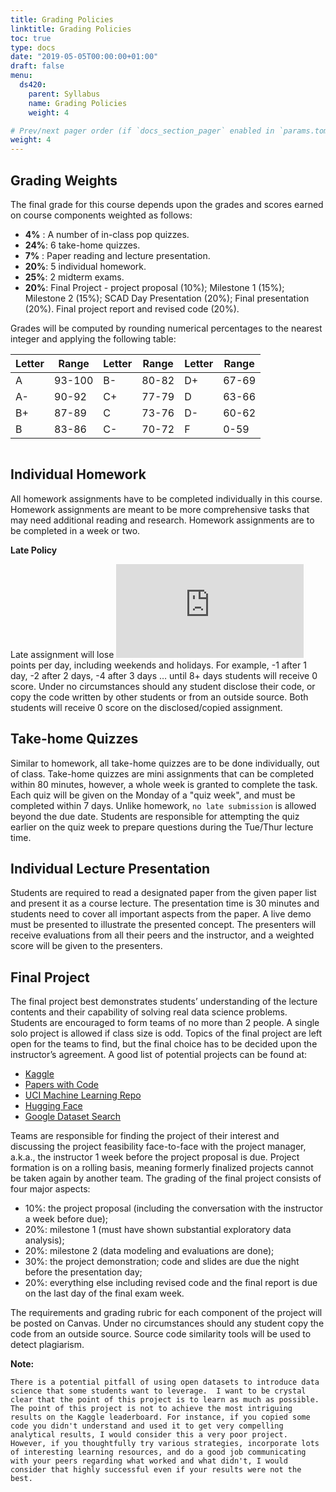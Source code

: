 ```yaml
---
title: Grading Policies
linktitle: Grading Policies
toc: true
type: docs
date: "2019-05-05T00:00:00+01:00"
draft: false
menu:
  ds420:
    parent: Syllabus
    name: Grading Policies
    weight: 4

# Prev/next pager order (if `docs_section_pager` enabled in `params.toml`)
weight: 4
---
```


## Grading Weights

The final grade for this course depends upon the grades and scores earned on course components weighted as follows:

* **4%** : A number of in-class pop quizzes.
*	**24%**: 6 take-home quizzes.
*	**7%** : Paper reading and lecture presentation.
*	**20%**: 5 individual homework.
*	**25%**: 2 midterm exams.
*	**20%**: Final Project - project proposal (10%); Milestone 1 (15%); Milestone 2 (15%); SCAD Day Presentation (20%); Final presentation (20%). Final project report and revised code (20%).

Grades will be computed by rounding numerical percentages to the nearest integer and applying the following table:

| Letter| Range| Letter | Range | Letter | Range|
|----|--------|----|-------|----|-------|
| A  | 93-100 | B- | 80-82 | D+ | 67-69 |
| A- | 90-92  | C+ | 77-79 | D  | 63-66 |
| B+ | 87-89  | C  | 73-76 | D- | 60-62 |
| B  | 83-86  | C- | 70-72 | F  | 0-59  |


```Note that Canvas does not offer accurate calculation of your final weighted grade (e.g. the two midterm exams do not weigh equally), so students must compute their average by using the Canvas scores with the weights listed above.
```


## Individual Homework

All homework assignments have to be completed individually in this course. Homework assignments are meant to be more comprehensive tasks that may need additional reading and research. Homework assignments are to be completed in a week or two. 

**Late Policy**

Late assignment will lose ![equation](https://latex.codecogs.com/png.latex?%5Cdpi%7B150%7D%20%5Cfn_phv%20%5Clarge%202%5E%7B%28n-1%29%7D) points per day, including weekends and holidays. For example, -1 after 1 day, -2 after 2 days, -4 after 3 days … until 8+ days students will receive 0 score.  Under no circumstances should any student disclose their code, or copy the code written by other students or from an outside source. Both students will receive 0 score on the disclosed/copied assignment.

## Take-home Quizzes

Similar to homework, all take-home quizzes are to be done individually, out of class. Take-home quizzes are mini assignments that can be completed within 80 minutes, however, a whole week is granted to complete the task. Each quiz will be given on the Monday of a "quiz week", and must be completed within 7 days. Unlike homework, `no late submission` is allowed beyond the due date. Students are responsible for attempting the quiz earlier on the quiz week to prepare questions during the Tue/Thur lecture time. 

## Individual Lecture Presentation

Students are required to read a designated paper from the given paper list and present it as a course lecture. The presentation time is 30 minutes and students need to cover all important aspects from the paper. A live demo must be presented to illustrate the presented concept. The presenters will receive evaluations from all their peers and the instructor, and a weighted score will be given to the presenters.

## Final Project

The final project best demonstrates students’ understanding of the lecture contents and their capability of solving real data science problems. Students are encouraged to form teams of no more than 2 people. A single solo project is allowed if class size is odd. Topics of the final project are left open for the teams to find, but the final choice has to be decided upon the instructor’s agreement. A good list of potential projects can be found at:

* [Kaggle](https://www.kaggle.com/datasets)
* [Papers with Code](https://paperswithcode.com/datasets)
* [UCI Machine Learning Repo](http://archive.ics.uci.edu/ml/datasets.php)
* [Hugging Face](https://huggingface.co/datasets)
* [Google Dataset Search](https://datasetsearch.research.google.com)

Teams are responsible for finding the project of their interest and discussing the project feasibility face-to-face with the project manager, a.k.a., the instructor 1 week before the project proposal is due. Project formation is on a rolling basis, meaning formerly finalized projects cannot be taken again by another team. The grading of the final project consists of four major aspects:

*	10%: the project proposal (including the conversation with the instructor a week before due);
* 20%: milestone 1 (must have shown substantial exploratory data analysis);
* 20%: milestone 2 (data modeling and evaluations are done);
*	30%: the project demonstration; code and slides are due the night before the presentation day;
*	20%: everything else including revised code and the final report is due on the last day of the final exam week.

The requirements and grading rubric for each component of the project will be posted on Canvas. Under no circumstances should any student copy the code from an outside source. Source code similarity tools will be used to detect plagiarism.

**Note:**

```There is a potential pitfall of using open datasets to introduce data science that some students want to leverage.  I want to be crystal clear that the point of this project is to learn as much as possible. The point of this project is not to achieve the most intriguing results on the Kaggle leaderboard. For instance, if you copied some code you didn't understand and used it to get very compelling analytical results, I would consider this a very poor project.  However, if you thoughtfully try various strategies, incorporate lots of interesting learning resources, and do a good job communicating with your peers regarding what worked and what didn't, I would consider that highly successful even if your results were not the best.```